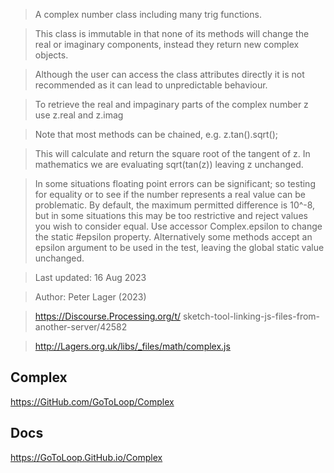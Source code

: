  > A complex number class including many trig functions.

 > This class is immutable in that none of its methods will change the
 > real or imaginary components, instead they return new complex objects.

 > Although the user can access the class attributes directly it is not
 > recommended as it can lead to unpredictable behaviour.

 > To retrieve the real and impaginary parts of the complex number z use
 > z.real and z.imag

 > Note that most methods can be chained, e.g. z.tan().sqrt();

 > This will calculate and return the square root of the tangent of z.
 > In mathematics we are evaluating sqrt(tan(z)) leaving z unchanged.

 > In some situations floating point errors can be significant; so testing
 > for equality or to see if the number represents a real value can be
 > problematic. By default, the maximum permitted difference is 10^-8,
 > but in some situations this may be too restrictive and reject values you
 > wish to consider equal. Use accessor Complex.epsilon to change the static
 > #epsilon property. Alternatively some methods accept an epsilon argument
 > to be used in the test, leaving the global static value unchanged.

 > Last updated: 16 Aug 2023

 > Author: Peter Lager (2023)

 > https://Discourse.Processing.org/t/
 > sketch-tool-linking-js-files-from-another-server/42582

 > http://Lagers.org.uk/libs/_files/math/complex.js


## Complex
https://GitHub.com/GoToLoop/Complex

## Docs
https://GoToLoop.GitHub.io/Complex
